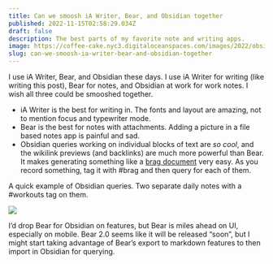 ```yaml
---
title: Can we smoosh iA Writer, Bear, and Obsidian together
published: 2022-11-15T02:58:29.034Z
draft: false
description: The best parts of my favorite note and writing apps.
image: https://coffee-cake.nyc3.digitaloceanspaces.com/images/2022/obsidian-example.png
slug: can-we-smoosh-ia-writer-bear-and-obsidian-together
---
```

I use iA Writer, Bear, and Obsidian these days. I use iA Writer for writing (like writing this post), Bear for notes, and Obsidian at work for work notes. I wish all three could be smooshed together.

- iA Writer is the best for writing in. The fonts and layout are amazing, not to mention focus and typewriter mode.
- Bear is the best for notes with attachments. Adding a picture in a file based notes app is painful and sad.
- Obsidian queries working on individual blocks of text are _so cool_, and the wikilink previews (and backlinks) are much more powerful than Bear. It makes generating something like a [brag document](https://jvns.ca/blog/brag-documents/) very easy. As you record something, tag it with #brag and then query for each of them. 

A quick example of Obsidian queries. Two separate daily notes with a #workouts tag on them.

![](https://coffee-cake.nyc3.digitaloceanspaces.com/images/2022/obsidian-example.png)

I’d drop Bear for Obsidian on features, but Bear is miles ahead on UI, especially on mobile. Bear 2.0 seems like it will be released “soon”, but I might start taking advantage of Bear’s export to markdown features to then import in Obsidian for querying.